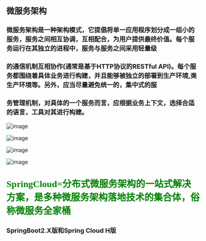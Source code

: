 ## 微服务架构
### 微服务架构是一种架构模式，它提倡将单一应用程序划分成一组小的服务，服务之间相互协调，互相配合，为用户提供最终价值。每个服务运行在其独立的进程中，服务与服务之间采用轻量级
### 的通信机制互相协作(通常是基于HTTP协议的RESTful API)。每个服务都围绕着具体业务进行构建，并且能够被独立的部署到生产环境,类生产环境等。另外，应当尽量避免统一的，集中式的服
### 务管理机制，对具体的一个服务而言，应根据业务上下文，选择合适的语言，工具对其进行构建。
![image](https://user-images.githubusercontent.com/48615126/211311093-b7f41775-66fd-48c3-9b8d-0466b35bb5d7.png)



![image](https://user-images.githubusercontent.com/48615126/211313383-f3b0de41-6108-472d-94cb-2d4ab668bdee.png)

![image](https://user-images.githubusercontent.com/48615126/211313563-f9aa4f4a-80f8-48d9-9333-74732908f194.png)

![image](https://user-images.githubusercontent.com/48615126/211313862-4a1d2fb0-12f8-4a6b-bce0-b6f432a9bad8.png)


## <font face="黑体" color=green size=5>SpringCloud=分布式微服务架构的一站式解决方案，是多种微服务架构落地技术的集合体，俗称微服务全家桶</font>
### SpringBoot2.X版和Spring Cloud H版


